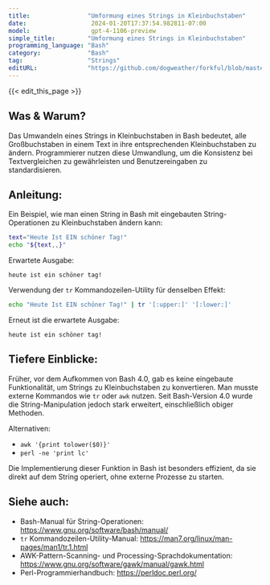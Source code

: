 ```yaml
---
title:                "Umformung eines Strings in Kleinbuchstaben"
date:                  2024-01-20T17:37:54.982811-07:00
model:                 gpt-4-1106-preview
simple_title:         "Umformung eines Strings in Kleinbuchstaben"
programming_language: "Bash"
category:             "Bash"
tag:                  "Strings"
editURL:              "https://github.com/dogweather/forkful/blob/master/content/de/bash/converting-a-string-to-lower-case.md"
---
```


{{< edit_this_page >}}

## Was & Warum?

Das Umwandeln eines Strings in Kleinbuchstaben in Bash bedeutet, alle Großbuchstaben in einem Text in ihre entsprechenden Kleinbuchstaben zu ändern. Programmierer nutzen diese Umwandlung, um die Konsistenz bei Textvergleichen zu gewährleisten und Benutzereingaben zu standardisieren.

## Anleitung:

Ein Beispiel, wie man einen String in Bash mit eingebauten String-Operationen zu Kleinbuchstaben ändern kann:

```Bash
text="Heute Ist EIN schöner Tag!"
echo "${text,,}"
```

Erwartete Ausgabe:

```
heute ist ein schöner tag!
```

Verwendung der `tr` Kommandozeilen-Utility für denselben Effekt:

```Bash
echo "Heute Ist EIN schöner Tag!" | tr '[:upper:]' '[:lower:]'
```

Erneut ist die erwartete Ausgabe:

```
heute ist ein schöner tag!
```

## Tiefere Einblicke:

Früher, vor dem Aufkommen von Bash 4.0, gab es keine eingebaute Funktionalität, um Strings zu Kleinbuchstaben zu konvertieren. Man musste externe Kommandos wie `tr` oder `awk` nutzen. Seit Bash-Version 4.0 wurde die String-Manipulation jedoch stark erweitert, einschließlich obiger Methoden.

Alternativen:

- `awk '{print tolower($0)}'`
- `perl -ne 'print lc'`

Die Implementierung dieser Funktion in Bash ist besonders effizient, da sie direkt auf dem String operiert, ohne externe Prozesse zu starten.

## Siehe auch:

- Bash-Manual für String-Operationen: https://www.gnu.org/software/bash/manual/
- `tr` Kommandozeilen-Utility-Manual: https://man7.org/linux/man-pages/man1/tr.1.html
- AWK-Pattern-Scanning- und Processing-Sprachdokumentation: https://www.gnu.org/software/gawk/manual/gawk.html
- Perl-Programmierhandbuch: https://perldoc.perl.org/
